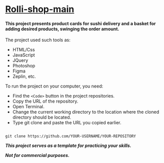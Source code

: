 # [Rolli-shop-main](https://victorytory.github.io/Rolli-shop-main/)

#### This project presents product cards for sushi delivery and a basket for adding desired products, swinging the order amount.
The project used such tools as:
- HTML/Css
- JavaScript
- JQuery
- Photoshop
- Figma
- Zeplin, etc.

 To run the project on your computer, you need:
- Find the `<Code>` button in the project repositories.
- Copy the URL of the repository.
- Open Terminal.
- Change the current working directory to the location where the cloned directory should be located.
- Type git clone and paste the URL you copied earlier.


```

git clone https://github.com/YOUR-USERNAME/YOUR-REPOSITORY

```

***This project serves as a template for practicing your skills.***

***Not for commercial purposes.***
